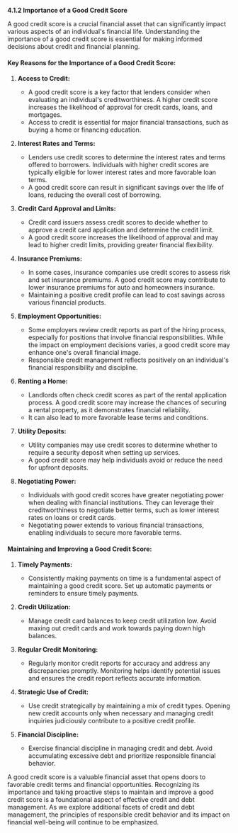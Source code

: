 **4.1.2 Importance of a Good Credit Score**

A good credit score is a crucial financial asset that can significantly impact various aspects of an individual's financial life. Understanding the importance of a good credit score is essential for making informed decisions about credit and financial planning.

#### **Key Reasons for the Importance of a Good Credit Score:**

1. **Access to Credit:**
   - A good credit score is a key factor that lenders consider when evaluating an individual's creditworthiness. A higher credit score increases the likelihood of approval for credit cards, loans, and mortgages.
   - Access to credit is essential for major financial transactions, such as buying a home or financing education.

2. **Interest Rates and Terms:**
   - Lenders use credit scores to determine the interest rates and terms offered to borrowers. Individuals with higher credit scores are typically eligible for lower interest rates and more favorable loan terms.
   - A good credit score can result in significant savings over the life of loans, reducing the overall cost of borrowing.

3. **Credit Card Approval and Limits:**
   - Credit card issuers assess credit scores to decide whether to approve a credit card application and determine the credit limit.
   - A good credit score increases the likelihood of approval and may lead to higher credit limits, providing greater financial flexibility.

4. **Insurance Premiums:**
   - In some cases, insurance companies use credit scores to assess risk and set insurance premiums. A good credit score may contribute to lower insurance premiums for auto and homeowners insurance.
   - Maintaining a positive credit profile can lead to cost savings across various financial products.

5. **Employment Opportunities:**
   - Some employers review credit reports as part of the hiring process, especially for positions that involve financial responsibilities. While the impact on employment decisions varies, a good credit score may enhance one's overall financial image.
   - Responsible credit management reflects positively on an individual's financial responsibility and discipline.

6. **Renting a Home:**
   - Landlords often check credit scores as part of the rental application process. A good credit score may increase the chances of securing a rental property, as it demonstrates financial reliability.
   - It can also lead to more favorable lease terms and conditions.

7. **Utility Deposits:**
   - Utility companies may use credit scores to determine whether to require a security deposit when setting up services.
   - A good credit score may help individuals avoid or reduce the need for upfront deposits.

8. **Negotiating Power:**
   - Individuals with good credit scores have greater negotiating power when dealing with financial institutions. They can leverage their creditworthiness to negotiate better terms, such as lower interest rates on loans or credit cards.
   - Negotiating power extends to various financial transactions, enabling individuals to secure more favorable terms.

#### **Maintaining and Improving a Good Credit Score:**

1. **Timely Payments:**
   - Consistently making payments on time is a fundamental aspect of maintaining a good credit score. Set up automatic payments or reminders to ensure timely payments.

2. **Credit Utilization:**
   - Manage credit card balances to keep credit utilization low. Avoid maxing out credit cards and work towards paying down high balances.

3. **Regular Credit Monitoring:**
   - Regularly monitor credit reports for accuracy and address any discrepancies promptly. Monitoring helps identify potential issues and ensures the credit report reflects accurate information.

4. **Strategic Use of Credit:**
   - Use credit strategically by maintaining a mix of credit types. Opening new credit accounts only when necessary and managing credit inquiries judiciously contribute to a positive credit profile.

5. **Financial Discipline:**
   - Exercise financial discipline in managing credit and debt. Avoid accumulating excessive debt and prioritize responsible financial behavior.

A good credit score is a valuable financial asset that opens doors to favorable credit terms and financial opportunities. Recognizing its importance and taking proactive steps to maintain and improve a good credit score is a foundational aspect of effective credit and debt management. As we explore additional facets of credit and debt management, the principles of responsible credit behavior and its impact on financial well-being will continue to be emphasized.